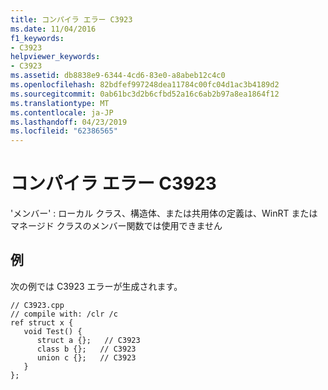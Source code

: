 ```yaml
---
title: コンパイラ エラー C3923
ms.date: 11/04/2016
f1_keywords:
- C3923
helpviewer_keywords:
- C3923
ms.assetid: db8838e9-6344-4cd6-83e0-a8abeb12c4c0
ms.openlocfilehash: 82bdfef997248dea11784c00fc04d1ac3b4189d2
ms.sourcegitcommit: 0ab61bc3d2b6cfbd52a16c6ab2b97a8ea1864f12
ms.translationtype: MT
ms.contentlocale: ja-JP
ms.lasthandoff: 04/23/2019
ms.locfileid: "62386565"
---
```

# <a name="compiler-error-c3923"></a>コンパイラ エラー C3923

'メンバー' : ローカル クラス、構造体、または共用体の定義は、WinRT またはマネージド クラスのメンバー関数では使用できません

## <a name="example"></a>例

次の例では C3923 エラーが生成されます。

```
// C3923.cpp
// compile with: /clr /c
ref struct x {
   void Test() {
      struct a {};   // C3923
      class b {};   // C3923
      union c {};   // C3923
   }
};
```